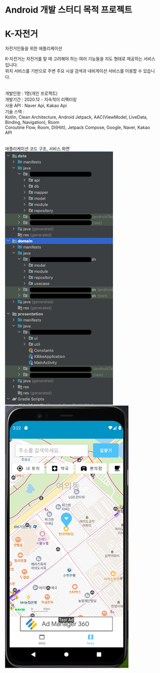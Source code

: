 # Android 개발 스터디 목적 프로젝트
# K-자전거
자전거인들을 위한 애플리케이션 <br>

K-자전거는 자전거를 탈 때 고려해야 하는 여러 기능들을 지도 형태로 제공하는 서비스입니다. <br>
위치 서비스를 기반으로 주변 주요 시설 검색과 내비게이션 서비스를 이용할 수 있습니다. <r><br>
<br><br>
개발인원 : 1명(개인 프로젝트) <br>
개발기간 : 2020.12 - 지속적이 리팩터링 <br>
사용 API : Naver Api, Kakao Api <br>
기술 스택 : <br>
Kotlin, Clean Architecture, Android Jetpack, AAC(ViewModel, LiveData, Binding, Navigation), Room<br>
Coroutine Flow, Room, DI(Hilt), Jetpack Compose, Google, Naver, Kakao API <br>
<br><br>
애플리케이션 코드 구조, 서비스 화면<br>
![캡처](./images/1.PNG)
![캡처](./images/3.PNG)






